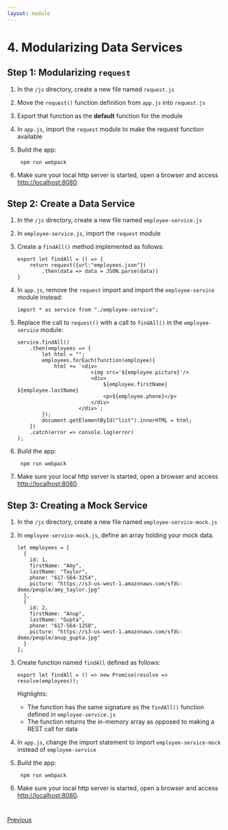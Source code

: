 ```yaml
---
layout: module
---
```

# 4. Modularizing Data Services

## Step 1: Modularizing `request`

1. In the `/js` directory, create a new file named `request.js`

1. Move the `request()` function definition from `app.js` into `request.js`

1. Export that function as the **default** function for the module

1. In `app.js`, import the `request` module to make the request function available

1. Build the app:

	```
	 npm run webpack
	```

1. Make sure your local http server is started, open a browser and access [http://localhost:8080](http://localhost:8080).


## Step 2: Create a Data Service

1. In the `/js` directory, create a new file named `employee-service.js`

1. In `employee-service.js`, import the `request` module

1. Create a `findAll()` method implemented as follows:

    ```
    export let findAll = () => {
        return request({url:"employees.json"})
            .then(data => data = JSON.parse(data))
    }
    ```

1. In `app.js`, remove the `request` import and import the `employee-service` module instead:

    ```
    import * as service from "./employee-service";
    ```

1. Replace the call to `request()` with a call to `findAll()` in the `employee-service` module:

    ```
    service.findAll()
        .then(employees => {
            let html = "";
            employees.forEach(function(employee){
                html += `<div>
                            <img src='${employee.picture}'/>
                            <div>
                                ${employee.firstName} ${employee.lastName}
                                <p>${employee.phone}</p>
                            </div>
                        </div>`;
            });
            document.getElementById("list").innerHTML = html;
        })
        .catch(error => console.log(error)
    );
    ```

1. Build the app:

	```
	 npm run webpack
	```

1. Make sure your local http server is started, open a browser and access [http://localhost:8080](http://localhost:8080).


## Step 3: Creating a Mock Service

1. In the `/js` directory, create a new file named `employee-service-mock.js`

1. In `employee-service-mock.js`, define an array holding your mock data.

    ```
    let employees = [
      {
        id: 1,
        firstName: "Amy",
        lastName: "Taylor",
        phone: "617-564-3254",
        picture: "https://s3-us-west-1.amazonaws.com/sfdc-demo/people/amy_taylor.jpg"
      },
      {
        id: 2,
        firstName: "Anup",
        lastName: "Gupta",
        phone: "617-564-1258",
        picture: "https://s3-us-west-1.amazonaws.com/sfdc-demo/people/anup_gupta.jpg"
      }
    ];
    ```

1. Create function named `findAll` defined as follows:

    ```
    export let findAll = () => new Promise(resolve => resolve(employees));
    ```
    
    Highlights: 
    - The function has the same signature as the `findAll()` function defined in `employee-service.js`
    - The function returns the in-memory array as opposed to making a REST call for data

1. In `app.js`, change the import statement to import `employee-service-mock` instead of `employee-service`

1. Build the app:

	```
	 npm run webpack
	```

1. Make sure your local http server is started, open a browser and access [http://localhost:8080](http://localhost:8080).



<div class="row" style="margin-top:40px;">
<div class="col-sm-12">
<a href="ecmascript6-promisify.html" class="btn btn-default"><i class="glyphicon glyphicon-chevron-left"></i> Previous</a>
</div>
</div>
